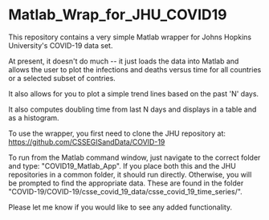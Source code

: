 # Matlab_Wrap_for_JHU_COVID19

This repository contains a very simple Matlab wrapper for Johns Hopkins University's COVID-19 data set.

At present, it doesn't do much -- it just loads the data into Matlab and allows the user to plot the infections and deaths versus time for all countries or a selected subset of contries.

It also allows for you to plot a simple trend lines based on the past 'N' days.  

It also computes doubling time from last N days and displays in a table and as a histogram.

To use the wrapper, you first need to clone the JHU repository at: https://github.com/CSSEGISandData/COVID-19

To run from the Matlab command window, just navigate to the correct folder and type: "COVID19_Matlab_App". If you place both this and the JHU repositories in a common folder, it should run directly.  Otherwise, you will be prompted to find the appropriate data.  These are found in the folder "COVID-19/COVID-19/csse_covid_19_data/csse_covid_19_time_series/".

Please let me know if you would like to see any added functionality. 
